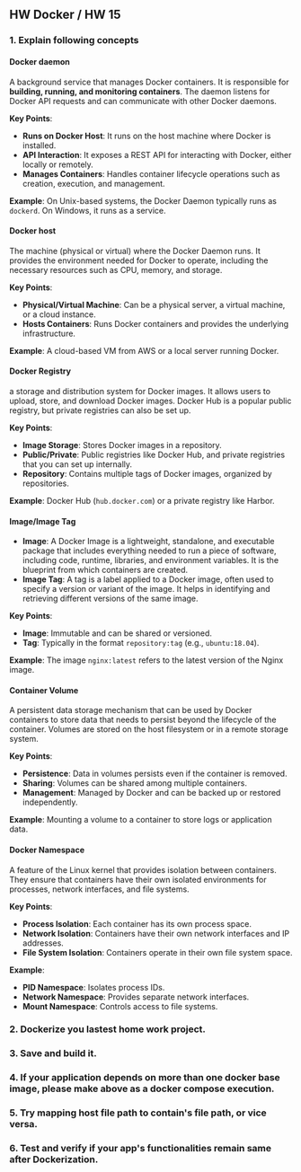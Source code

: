 ## HW Docker / HW 15

### 1. Explain following concepts 

#### Docker daemon

A background service that manages Docker containers. It is responsible for **building, running, and monitoring containers**. The daemon listens for Docker API requests and can communicate with other Docker daemons.

**Key Points**:

- **Runs on Docker Host**: It runs on the host machine where Docker is installed.
- **API Interaction**: It exposes a REST API for interacting with Docker, either locally or remotely.
- **Manages Containers**: Handles container lifecycle operations such as creation, execution, and management.

**Example**: On Unix-based systems, the Docker Daemon typically runs as `dockerd`. On Windows, it runs as a service.

#### Docker host 

 The machine (physical or virtual) where the Docker Daemon runs. It provides the environment needed for Docker to operate, including the necessary resources such as CPU, memory, and storage.

**Key Points**:

- **Physical/Virtual Machine**: Can be a physical server, a virtual machine, or a cloud instance.
- **Hosts Containers**: Runs Docker containers and provides the underlying infrastructure.

**Example**: A cloud-based VM from AWS or a local server running Docker.

#### Docker Registry 

a storage and distribution system for Docker images. It allows users to upload, store, and download Docker images. Docker Hub is a popular public registry, but private registries can also be set up.

**Key Points**:

- **Image Storage**: Stores Docker images in a repository.
- **Public/Private**: Public registries like Docker Hub, and private registries that you can set up internally.
- **Repository**: Contains multiple tags of Docker images, organized by repositories.

**Example**: Docker Hub (`hub.docker.com`) or a private registry like Harbor.

#### Image/Image Tag 

- **Image**: A Docker Image is a lightweight, standalone, and executable package that includes everything needed to run a piece of software, including code, runtime, libraries, and environment variables. It is the blueprint from which containers are created.
- **Image Tag**: A tag is a label applied to a Docker image, often used to specify a version or variant of the image. It helps in identifying and retrieving different versions of the same image.

**Key Points**:

- **Image**: Immutable and can be shared or versioned.
- **Tag**: Typically in the format `repository:tag` (e.g., `ubuntu:18.04`).

**Example**: The image `nginx:latest` refers to the latest version of the Nginx image.

#### Container Volume

A persistent data storage mechanism that can be used by Docker containers to store data that needs to persist beyond the lifecycle of the container. Volumes are stored on the host filesystem or in a remote storage system.

**Key Points**:

- **Persistence**: Data in volumes persists even if the container is removed.
- **Sharing**: Volumes can be shared among multiple containers.
- **Management**: Managed by Docker and can be backed up or restored independently.

**Example**: Mounting a volume to a container to store logs or application data. 

#### Docker Namespace 

A feature of the Linux kernel that provides isolation between containers. They ensure that containers have their own isolated environments for processes, network interfaces, and file systems.

**Key Points**:

- **Process Isolation**: Each container has its own process space.
- **Network Isolation**: Containers have their own network interfaces and IP addresses.
- **File System Isolation**: Containers operate in their own file system space.

**Example**:

- **PID Namespace**: Isolates process IDs.
- **Network Namespace**: Provides separate network interfaces.
- **Mount Namespace**: Controls access to file systems.



### 2. Dockerize you lastest home work project. 

### 3. Save and build it. 

### 4. If your application depends on more than one docker base image, please make above as a docker compose execution. 

### 5. Try mapping host file path to contain's file path, or vice versa. 

### 6. Test and verify if your app's functionalities remain same after Dockerization.